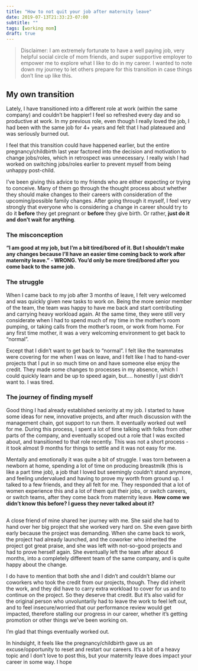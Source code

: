 ```yaml
---
title: "How to not quit your job after maternity leave"
date: 2019-07-13T21:33:23-07:00
subtitle: ""
tags: [working mom]
draft: true
---
```


> Disclaimer: I am extremely fortunate to have a well paying job, very helpful social circle of mom friends, and super supportive employer to empower me to explore what I like to do in my career. I wanted to note down my journey to let others prepare for this transition in case things don’t line up like this. 

## My own transition

Lately, I have transitioned into a different role at work (within the same company) and couldn’t be happier! I feel so refreshed every day and so productive at work. In my previous role, even though I really loved the job, I had been with the same job for 4+ years and felt that I had plateaued and was seriously burned out. 

I feel that this transition could have happened earlier, but the entire pregnancy/childbirth last year factored into the decision and motivation to change jobs/roles, which in retrospect was unnecessary. I really wish I had worked on switching jobs/roles earlier to prevent myself from being unhappy post-child. 

I’ve been giving this advice to my friends who are either expecting or trying to conceive. Many of them go through the thought process about whether they should make changes to their careers with consideration of the upcoming/possible family changes. After going through it myself, I feel very strongly that everyone who is considering a change in career should try to do it **before** they get pregnant or **before** they give birth. Or rather, **just do it and don’t wait for anything**. 

### The misconception
**“I am good at my job, but I’m a bit tired/bored of it. But I shouldn’t make any changes because I’ll have an easier time coming back to work after maternity leave.” - WRONG. You’d only be more tired/bored after you come back to the same job.**


### The struggle

When I came back to my job after 3 months of leave, I felt very welcomed and was quickly given new tasks to work on. Being the more senior member of the team, the team was happy to have me back and start contributing and carrying heavy workload again. At the same time, they were still very considerate when I had to spend much of my time in the mother’s room pumping, or taking calls from the mother’s room, or work from home. For any first time mother, it was a very welcoming environment to get back to “normal”.

Except that I didn’t want to get back to “normal”. I felt like the teammates were covering for me when I was on leave, and I felt like I had to hand-over projects that I put in so much time on and have someone else enjoy the credit. They made some changes to processes in my absence, which I could quickly learn and be up to speed again, but.... honestly I just didn’t want to. I was tired. 

### The journey of finding myself
Good thing I had already established seniority at my job. I started to have some ideas for new, innovative projects, and after much discussion with the management chain, got support to run them. It eventually worked out well for me. During this process, I spent a lot of time talking with folks from other parts of the company, and eventually scoped out a role that I was excited about, and transitioned to that role recently. This was not a short process - it took almost 9 months for things to settle and it was not easy for me. 

Mentally and emotionally it was quite a bit of struggle. I was torn between a newborn at home, spending a lot of time on producing breastmilk (this is like a part time job), a job that I loved but seemingly couldn’t stand anymore, and feeling undervalued and having to prove my worth from ground up. I talked to a few friends, and they all felt for me. They responded that a lot of women experience this and a lot of them quit their jobs, or switch careers, or switch teams, after they come back from maternity leave. **How come we didn’t know this before? I guess they never talked about it?**

##
A close friend of mine shared her journey with me. She said she had to hand over her big project that she worked very hard on. She even gave birth early because the project was demanding. When she came back to work, the project had already launched, and the coworker who inherited the project got great praise, and she was left with not-so-good projects and had to prove herself again. She eventually left the team after about 6 months, into a completely different team of the same company, and is quite happy about the change. 

I do have to mention that both she and I didn’t and couldn’t blame our coworkers who took the credit from our projects, though. They did inherit the work, and they did have to carry extra workload to cover for us and to continue on the project. So they deserve that credit. But it’s also valid for the original person who unvoluntarily had to leave the work to feel left out, and to feel insecure/worried that our performance review would get impacted, therefore stalling our progress in our career, whether it’s getting promotion or other things we’ve been working on. 

I’m glad that things eventually worked out. 

In hindsight, it feels like the pregnancy/childbirth gave us an excuse/opportunity to reset and restart our careers. It’s a bit of a heavy topic and I don’t love to post this, but your maternity leave does impact your career in some way. I hope 
<!--stackedit_data:
eyJoaXN0b3J5IjpbLTEyMTk0Mjk1MF19
-->